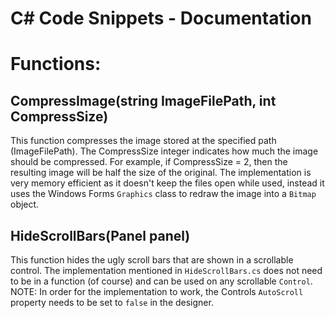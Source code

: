 # C# Code Snippets - Documentation

# Functions:

## CompressImage(string ImageFilePath, int CompressSize)
This function compresses the image stored at the specified path (ImageFilePath).
The CompressSize integer indicates how much the image should be compressed. For example, if CompressSize = 2, then the resulting image will be half the size of the original.
The implementation is very memory efficient as it doesn't keep the files open while used, instead it uses the Windows Forms `Graphics` class to redraw the image into a `Bitmap` object.

## HideScrollBars(Panel panel)
This function hides the ugly scroll bars that are shown in a scrollable control.
The implementation mentioned in `HideScrollBars.cs` does not need to be in a function (of course) and can be used on any scrollable `Control`.
NOTE: In order for the implementation to work, the Controls `AutoScroll` property needs to be set to `false` in the designer.